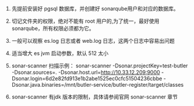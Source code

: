 1. 先提前安装好 pgsql 数据库，并创建好 sonarqube用户和对应的数据库。
2. 切记文件夹的权限，绝对不能有 root 用户的,为了统一，最好使用 sonarqube，所有权限必须都为它。
3. 一般可以观察 es.log 日志或者 web.log 日志，这两个日志中容易出问题
4. 适当增大 es  jvm 启动参数，默认 512 太小
5. sonar-scanner 扫描示例：
sonar-scanner   -Dsonar.projectKey=test-butler   -Dsonar.sources=.   -Dsonar.host.url=http://10.33.12.209:9000   -Dsonar.login=6d2e82fd913e1b2abe1525ec0cfc51504236cbbe -Dsonar.java.binaries=/mnt/butler-service/butler-register/target/classes

6. sonar-scanner 有jdk 版本的限制，具体请参阅官网 sonar-scanner 章节